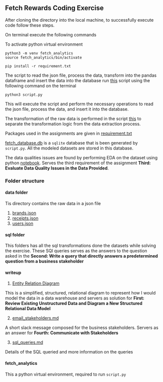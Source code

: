 ## Fetch Rewards Coding Exercise 

After cloning the directory into the local machine, to successfully execute code follow these steps.

On terminal execute the following commands

To activate python virtual environment 

```
python3 -m venv fetch_analytics
source fetch_analytics/bin/activate
```

```
pip install -r requirement.txt
```


The script to read the json file, process the data, transform into the pandas dataframe and insert the data into the database run [this](script.py) script using the following command on the terminal 

```
python3 script.py
```

This will execute the script and perform the necessary operations to read the json file, process the data, and insert it into the database. 

The transformation of the raw data is performed in the script [this](transformations.py) to separate the transformation logic from the data extraction process.

Packages used in the assignments are given in [requirement.txt](requirement.txt)

[fetch_database.db](fetch_database.db) is a `sqlite` database that is been generated by `script.py`. All the modeled datasets are stored in this database.

The data qualities issues are found by performing EDA on the dataset using python [notebook](eda.ipynb). Serves the third requirement of the assignment **Third: Evaluate Data Quality Issues in the Data Provided**. 

### Folder structure 

#### data folder

Tis directory contains the raw data in a json file 
1. [brands.json](data/brands.json)
2. [receipts.json](data/receipts.json)
3. [users.json](data/users.json)
 

#### sql folder

This folders has all the sql transformations done the datasets while solving the exercise. These SQl queries serves as the answers to the question asked in the **Second: Write a query that directly answers a predetermined question from a business stakeholder**

#### writeup 

1. [Entity Relation Diagram](writeup/ERD.png)

This is a simplified, structured, relational diagram to represent how I would model the data in a data warehouse and servers as solution for **First: Review Existing Unstructured Data and Diagram a New Structured Relational Data Model**

2. [email_stakeholders.md](writeup/email_stakeholders.md)

A short slack message composed for the business stakeholders. Servers as an answer for **Fourth: Communicate with Stakeholders**

3. [sql_queries.md](writeup/sql_queries.md)

Details of the SQL queried and more information on the queries 

#### fetch_analytics

This a python virtual environment, required to run `script.py` 
